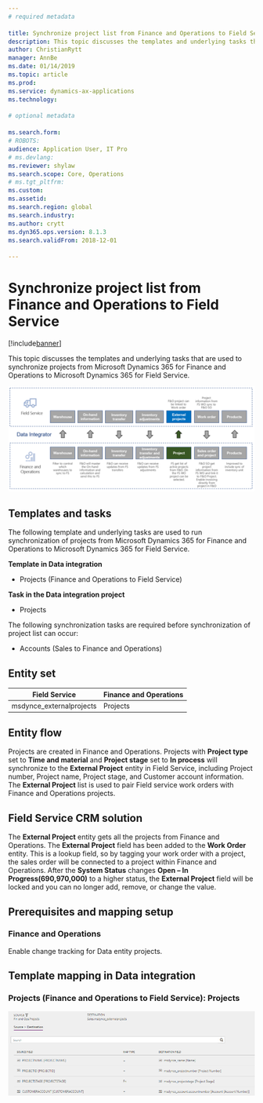 ```yaml
---
# required metadata

title: Synchronize project list from Finance and Operations to Field Service
description: This topic discusses the templates and underlying tasks that are used to synchronize projects from Microsoft Dynamics 365 for Finance and Operations to Microsoft Dynamics 365 for Field Service.
author: ChristianRytt
manager: AnnBe
ms.date: 01/14/2019
ms.topic: article
ms.prod: 
ms.service: dynamics-ax-applications
ms.technology: 

# optional metadata

ms.search.form: 
# ROBOTS: 
audience: Application User, IT Pro
# ms.devlang: 
ms.reviewer: shylaw
ms.search.scope: Core, Operations
# ms.tgt_pltfrm: 
ms.custom: 
ms.assetid: 
ms.search.region: global
ms.search.industry: 
ms.author: crytt
ms.dyn365.ops.version: 8.1.3 
ms.search.validFrom: 2018-12-01

---
```


# Synchronize project list from Finance and Operations to Field Service

[!include[banner](../includes/banner.md)]

This topic discusses the templates and underlying tasks that are used to synchronize projects from Microsoft Dynamics 365 for Finance and Operations to Microsoft Dynamics 365 for Field Service.

[![Synchronization of business processes between Finance and Operations and Field Service](./media/FSProjectOW.png)](./media/FSProjectOW.png)

## Templates and tasks
The following template and underlying tasks are used to run synchronization of projects from Microsoft Dynamics 365 for Finance and Operations to Microsoft Dynamics 365 for Field Service.

**Template in Data integration**
- Projects (Finance and Operations to Field Service)

**Task in the Data integration project**
- Projects

The following synchronization tasks are required before synchronization of project list can occur:
- Accounts (Sales to Finance and Operations) 

## Entity set
| Field Service           | Finance and Operations  |
|-------------------------|-------------------------|
|msdynce_externalprojects |	Projects                |

## Entity flow
Projects are created in Finance and Operations. Projects with **Project type** set to **Time and material** and **Project stage** set to **In process** will synchronize to the **External Project** entity in Field Service, including Project number, Project name, Project stage, and Customer account information. The **External Project** list is used to pair Field service work orders with Finance and Operations projects.

## Field Service CRM solution
The **External Project** entity gets all the projects from Finance and Operations. The **External Project** field has been added to the **Work Order** entity. This is a lookup field, so by tagging your work order with a project, the sales order will be connected to a project within Finance and Operations. After the **System Status** changes **Open – In Progress(690,970,000)** to a higher status, the **External Project** field will be locked and you can no longer add, remove, or change the value.

## Prerequisites and mapping setup
### Finance and Operations
Enable change tracking for Data entity projects.

## Template mapping in Data integration


### Projects (Finance and Operations to Field Service): Projects

[![Template mapping in Data integration](./media/FSProject1.png)](./media/FSProject1.png)
